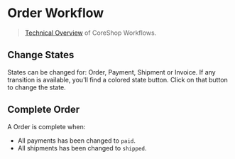 # Order Workflow

> [Technical Overview](../../03_Development/17_State_Machine/README.md) of CoreShop Workflows.

## Change States
States can be changed for: Order, Payment, Shipment or Invoice.
If any transition is available, you'll find a colored state button.
Click on that button to change the state.

## Complete Order
A Order is complete when:
- All payments has been changed to `paid`.
- All shipments has been changed to `shipped`.